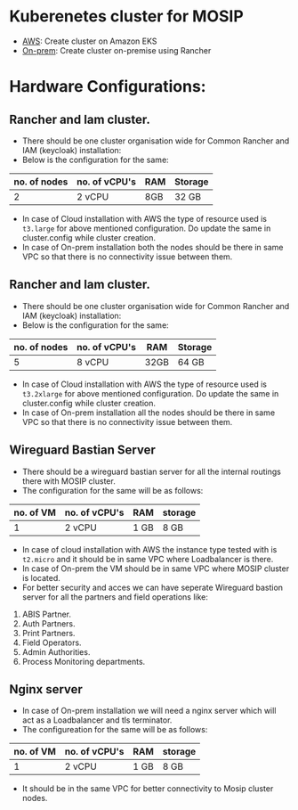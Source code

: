 # Kuberenetes cluster for MOSIP

* [AWS](aws/README.md):  Create cluster on Amazon EKS
* [On-prem](on-prem/README.md): Create cluster on-premise using Rancher

# Hardware Configurations:

## Rancher and Iam cluster.
* There should be one cluster organisation wide for Common Rancher and IAM (keycloak) installation:
* Below is the configuration for the same:

| no. of nodes | no. of vCPU's | RAM | Storage |
|---|---|---|--|
| 2 | 2 vCPU | 8GB | 32 GB |

* In case of Cloud installation with AWS the type of resource used is `t3.large` for above mentioned configuration. Do update the same in cluster.config while cluster creation.
* In case of On-prem installation both the nodes should be there in same VPC so that there is no connectivity issue between them.

## Rancher and Iam cluster.
* There should be one cluster organisation wide for Common Rancher and IAM (keycloak) installation:
* Below is the configuration for the same:

| no. of nodes | no. of vCPU's | RAM | Storage |
|---|---|---|--|
| 5 | 8 vCPU | 32GB | 64 GB |

* In case of Cloud installation with AWS the type of resource used is `t3.2xlarge` for above mentioned configuration. Do update the same in cluster.config while cluster creation.
* In case of On-prem installation all the nodes should be there in same VPC so that there is no connectivity issue between them.

## Wireguard Bastian Server

* There should be a wireguard bastian server for all the internal routings there with MOSIP cluster.
* The configuration for the same will be as follows:

| no. of VM | no. of vCPU's | RAM | storage |
|---|---|---|--|
| 1 | 2 vCPU | 1 GB | 8 GB |

* In case of cloud installation with AWS the instance type tested with is `t2.micro` and it should be in same VPC where Loadbalancer is there.
* In case of On-prem the VM should be in same VPC where MOSIP cluster is located.
* For better security and acces we can have seperate Wireguard bastion server for all the partners and field operations like:
1. ABIS Partner.
1. Auth Partners.
1. Print Partners.
1. Field Operators.
1. Admin Authorities.
1. Process Monitoring departments. 

## Nginx server

* In case of On-prem installation we will need a nginx server which will act as a Loadbalancer and tls terminator.
* The configureation for the same will be as follows:

| no. of VM | no. of vCPU's | RAM | storage |
|---|---|---|--|
| 1 | 2 vCPU | 1 GB | 8 GB |

* It should be in the same VPC for better connectivity to Mosip cluster nodes.
